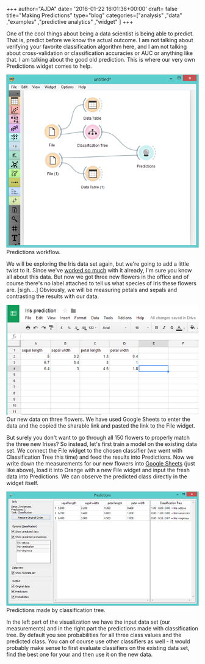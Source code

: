 +++
author="AJDA"
date= '2016-01-22 16:01:36+00:00'
draft= false
title="Making Predictions"
type="blog"
categories=["analysis" ,"data" ,"examples" ,"predictive analytics" ,"widget" ]
+++

One of the cool things about being a data scientist is being able to predict. That is, predict before we know the actual outcome. I am not talking about verifying your favorite classification algorithm here, and I am not talking about cross-validation or classification accuracies or AUC or anything like that. I am talking about the good old prediction. This is where our very own Predictions widget comes to help.

![](/images/2016/01/predictions_new_interface2.png)
Predictions workflow.



We will be exploring the Iris data set again, but we're going to add a little twist to it. Since we've [worked so much](/blog/2015/07/24/visualizing-misclassifications/) with it already, I'm sure you know all about this data. But now we got three new flowers in the office and of course there's no label attached to tell us what species of Iris these flowers are. [sigh....] Obviously, we will be measuring petals and sepals and contrasting the results with our data.

![](/images/2016/01/predictions_new_interface3-2.png)
Our new data on three flowers. We have used Google Sheets to enter the data and the copied the sharable link and pasted the link to the File widget.



But surely you don't want to go through all 150 flowers to properly match the three new Irises? So instead, let's first train a model on the existing data set. We connect the File widget to the chosen classifier (we went with Classification Tree this time) and feed the results into Predictions. Now we write down the measurements for our new flowers into [Google Sheets](https://www.youtube.com/watch?v=MHcGdQeYCMg) (just like above), load it into Orange with a new File widget and input the fresh data into Predictions. We can observe the predicted class directly in the widget itself.

![](/images/2016/01/predictions_new_interface1.png)
Predictions made by classification tree.



In the left part of the visualization we have the input data set (our measurements) and in the right part the predictions made with classification tree. By default you see probabilities for all three class values and the predicted class. You can of course use other classifiers as well - it would probably make sense to first evaluate classifiers on the existing data set, find the best one for your and then use it on the new data.


